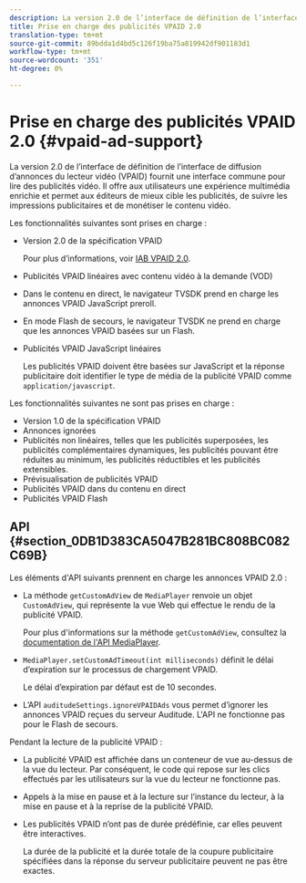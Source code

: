 ```yaml
---
description: La version 2.0 de l’interface de définition de l’interface de diffusion d’annonces du lecteur vidéo (VPAID) fournit une interface commune pour lire des publicités vidéo. Il offre aux utilisateurs une expérience multimédia enrichie et permet aux éditeurs de mieux cible les publicités, de suivre les impressions publicitaires et de monétiser le contenu vidéo.
title: Prise en charge des publicités VPAID 2.0
translation-type: tm+mt
source-git-commit: 89bdda1d4bd5c126f19ba75a819942df901183d1
workflow-type: tm+mt
source-wordcount: '351'
ht-degree: 0%

---
```



# Prise en charge des publicités VPAID 2.0 {#vpaid-ad-support}

La version 2.0 de l’interface de définition de l’interface de diffusion d’annonces du lecteur vidéo (VPAID) fournit une interface commune pour lire des publicités vidéo. Il offre aux utilisateurs une expérience multimédia enrichie et permet aux éditeurs de mieux cible les publicités, de suivre les impressions publicitaires et de monétiser le contenu vidéo.

Les fonctionnalités suivantes sont prises en charge :

* Version 2.0 de la spécification VPAID

   Pour plus d’informations, voir [IAB VPAID 2.0](https://www.iab.com/guidelines/digital-video-player-ad-interface-definition-vpaid-2-0/).
* Publicités VPAID linéaires avec contenu vidéo à la demande (VOD)
* Dans le contenu en direct, le navigateur TVSDK prend en charge les annonces VPAID JavaScript preroll.
* En mode Flash de secours, le navigateur TVSDK ne prend en charge que les annonces VPAID basées sur un Flash.
* Publicités VPAID JavaScript linéaires

   Les publicités VPAID doivent être basées sur JavaScript et la réponse publicitaire doit identifier le type de média de la publicité VPAID comme `application/javascript`.

Les fonctionnalités suivantes ne sont pas prises en charge :

* Version 1.0 de la spécification VPAID
* Annonces ignorées
* Publicités non linéaires, telles que les publicités superposées, les publicités complémentaires dynamiques, les publicités pouvant être réduites au minimum, les publicités réductibles et les publicités extensibles.
* Prévisualisation de publicités VPAID
* Publicités VPAID dans du contenu en direct
* Publicités VPAID Flash

## API {#section_0DB1D383CA5047B281BC808BC082C69B}

Les éléments d&#39;API suivants prennent en charge les annonces VPAID 2.0 :

* La méthode `getCustomAdView` de `MediaPlayer` renvoie un objet `CustomAdView`, qui représente la vue Web qui effectue le rendu de la publicité VPAID.

   Pour plus d&#39;informations sur la méthode `getCustomAdView`, consultez la [documentation de l&#39;API MediaPlayer](https://help.adobe.com/en_US/primetime/api/psdk/browser_tvsdk/AdobePSDK.MediaPlayer.html).

* `MediaPlayer.setCustomAdTimeout(int milliseconds)` définit le délai d’expiration sur le processus de chargement VPAID.

   Le délai d’expiration par défaut est de 10 secondes.

* L’API `auditudeSettings.ignoreVPAIDAds` vous permet d’ignorer les annonces VPAID reçues du serveur Auditude. L&#39;API ne fonctionne pas pour le Flash de secours.

Pendant la lecture de la publicité VPAID :

* La publicité VPAID est affichée dans un conteneur de vue au-dessus de la vue du lecteur. Par conséquent, le code qui repose sur les clics effectués par les utilisateurs sur la vue du lecteur ne fonctionne pas.
* Appels à la mise en pause et à la lecture sur l’instance du lecteur, à la mise en pause et à la reprise de la publicité VPAID.
* Les publicités VPAID n’ont pas de durée prédéfinie, car elles peuvent être interactives.

   La durée de la publicité et la durée totale de la coupure publicitaire spécifiées dans la réponse du serveur publicitaire peuvent ne pas être exactes.